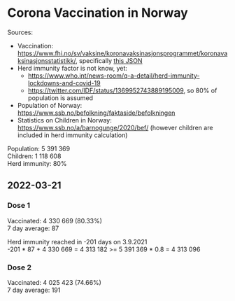 # Corona Vaccination in Norway

Sources:

- Vaccination: <https://www.fhi.no/sv/vaksine/koronavaksinasjonsprogrammet/koronavaksinasjonsstatistikk/>, specifically [this JSON](https://www.fhi.no/api/chartdata/api/99119)
- Herd immunity factor is not know, yet:
  - <https://www.who.int/news-room/q-a-detail/herd-immunity-lockdowns-and-covid-19>
  - <https://twitter.com/IDF/status/1369952743889195009>, so 80% of population is assumed
- Population of Norway: <https://www.ssb.no/befolkning/faktaside/befolkningen>
- Statistics on Children in Norway: https://www.ssb.no/a/barnogunge/2020/bef/ (however children are included in herd immunity calculation)

Population: 5 391 369  
Children: 1 118 608  
Herd immunity: 80%  

## 2022-03-21

### Dose 1

Vaccinated: 4 330 669 (80.33%)  
7 day average: 87

Herd immunity reached in -201 days on 3.9.2021  
-201 * 87 + 4 330 669 = 4 313 182 >= 5 391 369 * 0.8 = 4 313 096

### Dose 2

Vaccinated: 4 025 423 (74.66%)  
7 day average: 191

